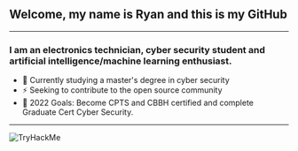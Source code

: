 ## Welcome, my name is Ryan and this is my GitHub

---

### I am an electronics technician, cyber security student and artificial intelligence/machine learning enthusiast.
- :robot: Currently studying a master's degree in cyber security
- :zap: Seeking to contribute to the open source community
- :dart: 2022 Goals: Become CPTS and CBBH certified and complete Graduate Cert Cyber Security.

---
<img src="https://tryhackme-badges.s3.amazonaws.com/Rizz0.png" alt="TryHackMe">
